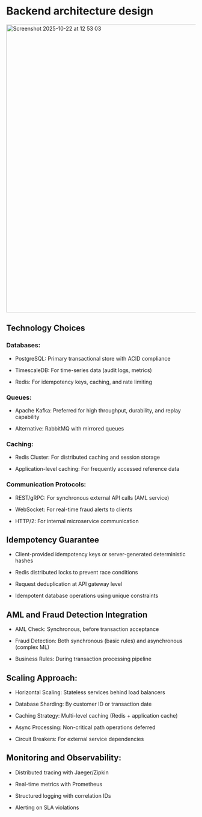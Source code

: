 # Backend architecture design

<img width="675" height="765" alt="Screenshot 2025-10-22 at 12 53 03" src="https://github.com/user-attachments/assets/00f22c4c-ccc3-4ef3-a3dd-2bb308040626" />


## Technology Choices

### Databases:

* PostgreSQL: Primary transactional store with ACID compliance

* TimescaleDB: For time-series data (audit logs, metrics)

* Redis: For idempotency keys, caching, and rate limiting

### Queues:

* Apache Kafka: Preferred for high throughput, durability, and replay capability

* Alternative: RabbitMQ with mirrored queues

### Caching:

* Redis Cluster: For distributed caching and session storage

* Application-level caching: For frequently accessed reference data

### Communication Protocols:

* REST/gRPC: For synchronous external API calls (AML service)

* WebSocket: For real-time fraud alerts to clients

* HTTP/2: For internal microservice communication

## Idempotency Guarantee
* Client-provided idempotency keys or server-generated deterministic hashes

* Redis distributed locks to prevent race conditions

* Request deduplication at API gateway level

* Idempotent database operations using unique constraints

## AML and Fraud Detection Integration
* AML Check: Synchronous, before transaction acceptance

* Fraud Detection: Both synchronous (basic rules) and asynchronous (complex ML)

* Business Rules: During transaction processing pipeline


## Scaling Approach:

* Horizontal Scaling: Stateless services behind load balancers

* Database Sharding: By customer ID or transaction date

* Caching Strategy: Multi-level caching (Redis + application cache)

* Async Processing: Non-critical path operations deferred

* Circuit Breakers: For external service dependencies

## Monitoring and Observability:

* Distributed tracing with Jaeger/Zipkin

* Real-time metrics with Prometheus

* Structured logging with correlation IDs

* Alerting on SLA violations
